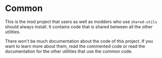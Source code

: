 # Common
This is the mod project that users as well as modders who use `shared-utils` should always install. It contains code that is shared between all the other utilities.

There won't be much documentation about the code of this project. If you want to learn more about them, read the commented code or read the documentation for the other utilities that use the common code.